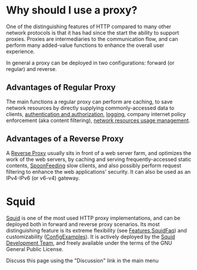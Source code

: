 # Why should I use a proxy?

One of the distinguishing features of HTTP compared to many other
network protocols is that it has had since the start the ability to
support proxies. Proxies are intermediaries to the communication flow,
and can perform many added-value functions to enhance the overall user
experience.

In general a proxy can be deployed in two configurations: forward (or
regular) and reverse.

## Advantages of Regular Proxy

The main functions a regular proxy can perform are caching, to save
network resources by directly supplying commonly-accessed data to
clients, [authentication and
authorization](/SquidFaq/ProxyAuthentication#),
[logging](/SquidFaq/SquidLogs#),
company internet policy enforcement (aka content filtering), [network
resources usage
management](/Features/DelayPools#).

## Advantages of a Reverse Proxy

A [Reverse
Proxy](/SquidFaq/ReverseProxy#)
usually sits in front of a web server farm, and optimizes the work of
the web servers, by caching and serving frequently-accessed static
contents,
[SpoonFeeding](/SpoonFeeding#)
slow clients, and also possibly perform request filtering to enhance the
web applications' security. It can also be used as an IPv4-IPv6 (or
v6-v4) gateway.

# Squid

[Squid](/SquidFaq/AboutSquid#)
is one of the most used HTTP proxy implementations, and can be deployed
both in forward and reverse proxy scenarios. Its most distinguishing
feature is its extreme flexibility (see
[Features](/Features#),[SquidFaq](/SquidFaq#))
and customizability
([ConfigExamples](/ConfigExamples#)).
It is actively deployed by the [Squid Development
Team](/WhoWeAre#), and
freely available under the terms of the GNU General Public License.

Discuss this page using the "Discussion" link in the main menu
